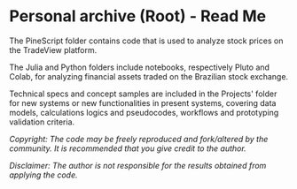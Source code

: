 # Personal archive (Root) - Read Me

The PineScript folder contains code that is used to analyze stock prices on the TradeView platform.

The Julia and Python folders include notebooks, respectively Pluto and Colab, for analyzing financial assets traded on the Brazilian stock exchange.

Technical specs and concept samples are included in the Projects' folder for new systems or new functionalities in present systems, covering data models, calculations logics and pseudocodes, workflows and prototyping validation criteria.

*Copyright: The code may be freely reproduced and fork/altered by the community. It is recommended that you give credit to the author.*

*Disclaimer: The author is not responsible for the results obtained from applying the code.*